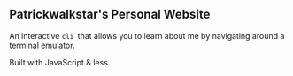 ## Patrickwalkstar's Personal Website

An interactive `cli `that allows you to learn about me by navigating around a terminal emulator.

Built with JavaScript & less.
